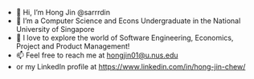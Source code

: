 - 👋 Hi, I’m Hong Jin @sarrrdin
- 👀 I’m a Computer Science and Econs Undergraduate in the National University of Singapore
- 🌱 I love to explore the world of Software Engineering, Economics, Project and Product Management!
- 📫 Feel free to reach me at hongjin01@u.nus.edu 
- or my LinkedIn profile at https://www.linkedin.com/in/hong-jin-chew/

<!---
sarrrdin/sarrrdin is a ✨ special ✨ repository because its `README.md` (this file) appears on your GitHub profile.
You can click the Preview link to take a look at your changes.
--->
